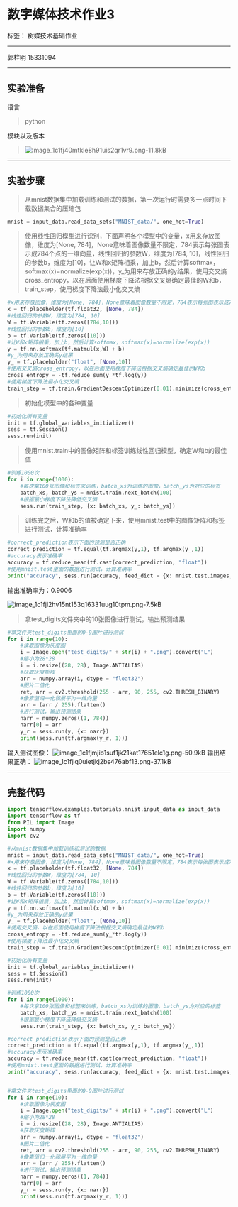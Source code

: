 ﻿# 数字媒体技术作业3

标签： 树媒技术基础作业


----------
郭柱明 15331094

----------
## 实验准备 ##
语言

> python

模块以及版本

> ![image_1c1fj40mtkle8h91uis2qr1vr9.png-11.8kB][1]


----------
## 实验步骤 ##

> 从mnist数据集中加载训练和测试的数据，第一次运行时需要多一点时间下载数据集合的压缩包

```python
mnist = input_data.read_data_sets("MNIST_data/", one_hot=True)
```


> 使用线性回归模型进行识别，下面声明各个模型中的变量，x用来存放图像，维度为[None,
> 784]，None意味着图像数量不限定，784表示每张图表示成784个点的一维向量，线性回归的参数W，维度为[784,
> 10]，线性回归的参数b，维度为[10]，让W和x矩阵相乘，加上b，然后计算softmax，softmax(x)=normalize(exp(x))，y_为用来存放正确的y结果，使用交叉熵cross_entropy，以在后面使用梯度下降法根据交叉熵确定最佳的W和b，train_step，使用梯度下降法最小化交叉熵





```python
#x用来存放图像，维度为[None, 784]，None意味着图像数量不限定，784表示每张图表示成784个点的一维向量
x = tf.placeholder(tf.float32, [None, 784])
#线性回归的参数W，维度为[784, 10]
W = tf.Variable(tf.zeros([784,10]))
#线性回归的参数b，维度为[10]
b = tf.Variable(tf.zeros([10]))
#让W和x矩阵相乘，加上b，然后计算softmax，softmax(x)=normalize(exp(x))
y = tf.nn.softmax(tf.matmul(x,W) + b)
#y_为用来存放正确的y结果
y_ = tf.placeholder("float", [None,10])
#使用交叉熵cross_entropy，以在后面使用梯度下降法根据交叉熵确定最佳的W和b
cross_entropy = -tf.reduce_sum(y_*tf.log(y))
#使用梯度下降法最小化交叉熵
train_step = tf.train.GradientDescentOptimizer(0.01).minimize(cross_entropy)
```



> 初始化模型中的各种变量
```python
#初始化所有变量
init = tf.global_variables_initializer()
sess = tf.Session()
sess.run(init)
```




> 使用mnist.train中的图像矩阵和标签训练线性回归模型，确定W和b的最佳值

```python
#训练1000次
for i in range(1000):
	#每次拿100张图像和标签来训练，batch_xs为训练的图像，batch_ys为对应的标签
    batch_xs, batch_ys = mnist.train.next_batch(100)
    #根据最小梯度下降法降低交叉熵
    sess.run(train_step, {x: batch_xs, y_: batch_ys})
```






> 训练完之后，W和b的值被确定下来，使用mnist.test中的图像矩阵和标签进行测试，计算准确率


```python
#correct_prediction表示下面的预测是否正确
correct_prediction = tf.equal(tf.argmax(y,1), tf.argmax(y_,1))
#accuracy表示准确率
accuracy = tf.reduce_mean(tf.cast(correct_prediction, "float"))
#使用mnist.test里面的数据进行测试，计算准确率
print("accuracy", sess.run(accuracy, feed_dict = {x: mnist.test.images, y_: mnist.test.labels}))
```





输出准确率为：0.9006



![image_1c1fjl2hv15nt153q16331uug10tpm.png-7.5kB][2]







> 拿test_digits文件夹中的10张图像进行测试，输出预测结果

```python
#拿文件夹test_digits里面的0-9图片进行测试
for i in range(10):
	#读取图像为灰度图
	i = Image.open("test_digits/" + str(i) + ".png").convert("L")
	#缩小为28*28
	i = i.resize((28, 28), Image.ANTIALIAS)
	#获取灰度矩阵
	arr = numpy.array(i, dtype = "float32")
	#图片二值化
	ret, arr = cv2.threshold(255 - arr, 90, 255, cv2.THRESH_BINARY)
	#像素值归一化和展平为一维向量
	arr = (arr / 255).flatten()
	#进行测试，输出预测结果
	narr = numpy.zeros((1, 784))
	narr[0] = arr
	y_r = sess.run(y, {x: narr}) 	
	print(sess.run(tf.argmax(y_r, 1)))

```




输入测试图像：
![image_1c1fjmjib1suf1jk21kat17651elc1g.png-50.9kB][3]
输出结果正确：
![image_1c1fjlq0uietjkj2bs476abf13.png-37.1kB][4]

















----------
## 完整代码 ##
```python
import tensorflow.examples.tutorials.mnist.input_data as input_data
import tensorflow as tf
from PIL import Image
import numpy
import cv2

#从mnist数据集中加载训练和测试的数据
mnist = input_data.read_data_sets("MNIST_data/", one_hot=True)
#x用来存放图像，维度为[None, 784]，None意味着图像数量不限定，784表示每张图表示成784个点的一维向量
x = tf.placeholder(tf.float32, [None, 784])
#线性回归的参数W，维度为[784, 10]
W = tf.Variable(tf.zeros([784,10]))
#线性回归的参数b，维度为[10]
b = tf.Variable(tf.zeros([10]))
#让W和x矩阵相乘，加上b，然后计算softmax，softmax(x)=normalize(exp(x))
y = tf.nn.softmax(tf.matmul(x,W) + b)
#y_为用来存放正确的y结果
y_ = tf.placeholder("float", [None,10])
#使用交叉熵，以在后面使用梯度下降法根据交叉熵确定最佳的W和b
cross_entropy = -tf.reduce_sum(y_*tf.log(y))
#使用梯度下降法最小化交叉熵
train_step = tf.train.GradientDescentOptimizer(0.01).minimize(cross_entropy)

#初始化所有变量
init = tf.global_variables_initializer()
sess = tf.Session()
sess.run(init)

#训练1000次
for i in range(1000):
	#每次拿100张图像和标签来训练，batch_xs为训练的图像，batch_ys为对应的标签
    batch_xs, batch_ys = mnist.train.next_batch(100)
    #根据最小梯度下降法降低交叉熵
    sess.run(train_step, {x: batch_xs, y_: batch_ys})

#correct_prediction表示下面的预测是否正确
correct_prediction = tf.equal(tf.argmax(y,1), tf.argmax(y_,1))
#accuracy表示准确率
accuracy = tf.reduce_mean(tf.cast(correct_prediction, "float"))
#使用mnist.test里面的数据进行测试，计算准确率
print("accuracy", sess.run(accuracy, feed_dict = {x: mnist.test.images, y_: mnist.test.labels}))


#拿文件夹test_digits里面的0-9图片进行测试
for i in range(10):
	#读取图像为灰度图
	i = Image.open("test_digits/" + str(i) + ".png").convert("L")
	#缩小为28*28
	i = i.resize((28, 28), Image.ANTIALIAS)
	#获取灰度矩阵
	arr = numpy.array(i, dtype = "float32")
	#图片二值化
	ret, arr = cv2.threshold(255 - arr, 90, 255, cv2.THRESH_BINARY)
	#像素值归一化和展平为一维向量
	arr = (arr / 255).flatten()
	#进行测试，输出预测结果
	narr = numpy.zeros((1, 784))
	narr[0] = arr
	y_r = sess.run(y, {x: narr}) 	
	print(sess.run(tf.argmax(y_r, 1)))
```

  [1]: http://static.zybuluo.com/gzm1997/eueoo1t0pokvi9yzgt83tzpn/image_1c1fj40mtkle8h91uis2qr1vr9.png
  [2]: http://static.zybuluo.com/gzm1997/1zr4hhwq5l9yc1glxsct9b9t/image_1c1fjl2hv15nt153q16331uug10tpm.png
  [3]: http://static.zybuluo.com/gzm1997/wqwfzzlfk8wwohfgq0ofagpy/image_1c1fjmjib1suf1jk21kat17651elc1g.png
  [4]: http://static.zybuluo.com/gzm1997/w0eqxdseq0oumoz1my177500/image_1c1fjlq0uietjkj2bs476abf13.png
